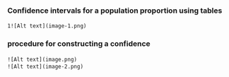 ### Confidence intervals for a population proportion using tables
    1![Alt text](image-1.png)

### procedure for constructing a confidence
    ![Alt text](image.png)
    ![Alt text](image-2.png)